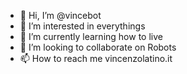 - 👋 Hi, I’m @vincebot
- 👀 I’m interested in everythings
- 🌱 I’m currently learning how to live 
- 💞️ I’m looking to collaborate on Robots
- 📫 How to reach me vincenzolatino.it

<!---
vincebot/vincebot is a ✨ special ✨ repository because its `README.md` (this file) appears on your GitHub profile.
You can click the Preview link to take a look at your changes.
--->

